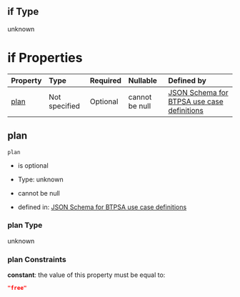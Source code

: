 ## if Type

unknown

# if Properties

| Property      | Type          | Required | Nullable       | Defined by                                                                                                                                                                                                                                |
| :------------ | :------------ | :------- | :------------- | :---------------------------------------------------------------------------------------------------------------------------------------------------------------------------------------------------------------------------------------- |
| [plan](#plan) | Not specified | Optional | cannot be null | [JSON Schema for BTPSA use case definitions](btpsa-usecase-properties-services-items-allof-2-then-allof-9-then-allof-0-if-properties-plan.md "undefined#/properties/services/items/allOf/2/then/allOf/9/then/allOf/0/if/properties/plan") |

## plan



`plan`

*   is optional

*   Type: unknown

*   cannot be null

*   defined in: [JSON Schema for BTPSA use case definitions](btpsa-usecase-properties-services-items-allof-2-then-allof-9-then-allof-0-if-properties-plan.md "undefined#/properties/services/items/allOf/2/then/allOf/9/then/allOf/0/if/properties/plan")

### plan Type

unknown

### plan Constraints

**constant**: the value of this property must be equal to:

```json
"free"
```
